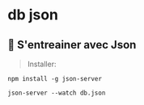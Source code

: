 # db json

## 🚀 S'entreainer avec Json

> Installer: 
```
npm install -g json-server

json-server --watch db.json

```